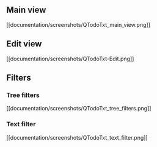 ## Main view

[[documentation/screenshots/QTodoTxt_main_view.png]]

## Edit view

[[documentation/screenshots/QTodoTxt-Edit.png]]

## Filters

### Tree filters
[[documentation/screenshots/QTodoTxt_tree_filters.png]]

### Text filter
[[documentation/screenshots/QTodoTxt_text_filter.png]]
